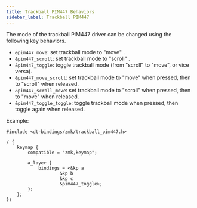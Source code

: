 ```yaml
---
title: Trackball PIM447 Behaviors
sidebar_label: Trackball PIM447
---
```


The mode of the trackball PIM447 driver can be changed using the
following key behaviors.

- `&pim447_move`: set trackball mode to "move" .
- `&pim447_scroll`: set trackball mode to "scroll" .
- `&pim447_toggle`: toggle trackball mode (from "scroll" to "move", or vice versa).
- `&pim447_move_scroll`: set trackball mode to "move" when pressed, then to "scroll" when released.
- `&pim447_scroll_move`: set trackball mode to "scroll" when pressed, then to "move" when released.
- `&pim447_toggle_toggle`: toggle trackball mode when pressed, then toggle again when released.

Example:

```
#include <dt-bindings/zmk/trackball_pim447.h>

/ {
    keymap {
        compatible = "zmk,keymap";

        a_layer {
            bindings = <&kp a
                    &kp b
                    &kp c
                    &pim447_toggle>;
        };
    };
};
```
